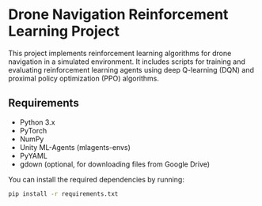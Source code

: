 # Drone Navigation Reinforcement Learning Project

This project implements reinforcement learning algorithms for drone navigation in a simulated environment. It includes scripts for training and evaluating reinforcement learning agents using deep Q-learning (DQN) and proximal policy optimization (PPO) algorithms.

## Requirements

- Python 3.x
- PyTorch
- NumPy
- Unity ML-Agents (mlagents-envs)
- PyYAML
- gdown (optional, for downloading files from Google Drive)

You can install the required dependencies by running:

```bash
pip install -r requirements.txt
